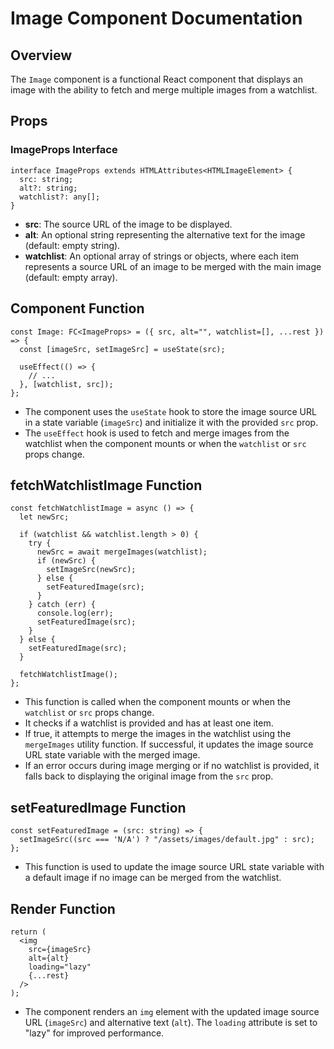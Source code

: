 **Image Component Documentation**
=====================================

**Overview**
------------

The `Image` component is a functional React component that displays an image with the ability to fetch and merge multiple images from a watchlist.

**Props**
--------

### ImageProps Interface

```
interface ImageProps extends HTMLAttributes<HTMLImageElement> {
  src: string;
  alt?: string;
  watchlist?: any[];
}
```

*   **src**: The source URL of the image to be displayed.
*   **alt**: An optional string representing the alternative text for the image (default: empty string).
*   **watchlist**: An optional array of strings or objects, where each item represents a source URL of an image to be merged with the main image (default: empty array).

**Component Function**
-------------------

```
const Image: FC<ImageProps> = ({ src, alt="", watchlist=[], ...rest }) => {
  const [imageSrc, setImageSrc] = useState(src);

  useEffect(() => {
    // ...
  }, [watchlist, src]);
};
```

*   The component uses the `useState` hook to store the image source URL in a state variable (`imageSrc`) and initialize it with the provided `src` prop.
*   The `useEffect` hook is used to fetch and merge images from the watchlist when the component mounts or when the `watchlist` or `src` props change.

**fetchWatchlistImage Function**
-------------------------------

```
const fetchWatchlistImage = async () => {
  let newSrc;

  if (watchlist && watchlist.length > 0) {
    try {
      newSrc = await mergeImages(watchlist);
      if (newSrc) {
        setImageSrc(newSrc);
      } else {
        setFeaturedImage(src);
      }
    } catch (err) {
      console.log(err);
      setFeaturedImage(src);
    }
  } else {
    setFeaturedImage(src);
  }

  fetchWatchlistImage();
};
```

*   This function is called when the component mounts or when the `watchlist` or `src` props change.
*   It checks if a watchlist is provided and has at least one item.
*   If true, it attempts to merge the images in the watchlist using the `mergeImages` utility function. If successful, it updates the image source URL state variable with the merged image.
*   If an error occurs during image merging or if no watchlist is provided, it falls back to displaying the original image from the `src` prop.

**setFeaturedImage Function**
-------------------------

```
const setFeaturedImage = (src: string) => {
  setImageSrc((src === 'N/A') ? "/assets/images/default.jpg" : src);
};
```

*   This function is used to update the image source URL state variable with a default image if no image can be merged from the watchlist.

**Render Function**
-----------------

```
return (
  <img
    src={imageSrc}
    alt={alt}
    loading="lazy"
    {...rest}
  />
);
```

*   The component renders an `img` element with the updated image source URL (`imageSrc`) and alternative text (`alt`). The `loading` attribute is set to "lazy" for improved performance.